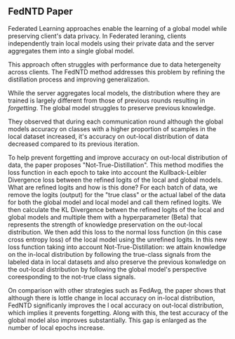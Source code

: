 ## FedNTD Paper

Federated Learning approaches enable the learning of a global model while preserving client's data privacy. In Federated leraning, clients independently train local models using their private data and the server aggregates them into a single global model. 

This approach often struggles with performance due to data hetergeneity across clients. The FedNTD method addresses this problem by refining the distillation process and improving generalization.

While the server aggregates local models, the distribution where they are trained is largely different from those of previous rounds resulting in *forgetting*. The global model struggles to preserve previous knowledge.

They observed that during each communication round although the global models accuracy on classes with a higher proportion of scamples in the local dataset increased, it's accuracy on out-local distribution of data decreased compared to its previous iteration.

To help prevent forgetting and improve accuracy on out-local distribution of data, the paper proposes "Not-True-Distillation". This method modifies the loss function in each epoch to take into account the Kullback-Leibler Divergence loss between the refined logits of the local and global models.
What are refined logits and how is this done?
For each batch of data, we remove the logits (output) for the "true class" or the actual label of the data for both the global model and local model and call them refined logits. We then calculate the KL Divergence betwen the refined logits of the local and global models and multiple them with a hyperparameter (Beta) that represents the strength of knowledge preservation on the out-local distribution.
We then add this loss to the normal loss function (in this case cross entropy loss) of the local model using the unrefined logits.
In this new loss function taking into account Not-True-Distillation: we attain knowledge on the in-local distribution by following the true-class signals from the labeled data in local datasets and also preserve the previous konwledge on the out-local distribution by following the global model's perspective coreesponding to the not-true class signals.

On comparison with other strategies such as FedAvg, the paper shows that although there is lottle change in local accuracy on in-local distribution, FedNTD significanly improves the l ocal accuracy on out-local distribution, which implies it prevents forgetting. Along with this, the test accuracy of the global model also improves substantially. This gap is enlarged as the number of local epochs increase.
